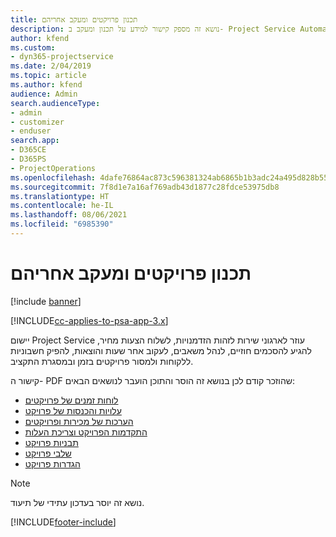 ```yaml
---
title: ‏‫תכנון פרויקטים ומעקב אחריהם
description: נושא זה מספק קישור למידע על תכנון ומעקב ב- Project Service Automation.
author: kfend
ms.custom:
- dyn365-projectservice
ms.date: 2/04/2019
ms.topic: article
ms.author: kfend
audience: Admin
search.audienceType:
- admin
- customizer
- enduser
search.app:
- D365CE
- D365PS
- ProjectOperations
ms.openlocfilehash: 4dafe76864ac873c596381324ab6865b1b3adc24a495d828b552e7ac459954b9
ms.sourcegitcommit: 7f8d1e7a16af769adb43d1877c28fdce53975db8
ms.translationtype: HT
ms.contentlocale: he-IL
ms.lasthandoff: 08/06/2021
ms.locfileid: "6985390"
---
```

# <a name="project-planning-and-tracking"></a>‏‫תכנון פרויקטים ומעקב אחריהם

[!include [banner](../../includes/psa-now-project-operations.md)]

[!INCLUDE[cc-applies-to-psa-app-3.x](../../includes/cc-applies-to-psa-app-3x.md)]

יישום Project Service עוזר לארגוני שירות לזהות הזדמנויות, לשלוח הצעות מחיר, להגיע להסכמים חוזיים, לנהל משאבים, לעקוב אחר שעות והוצאות, להפיק חשבוניות ללקוחות ולמסור פרויקטים בזמן ובמסגרת התקציב. 

קישור ה- PDF שהוזכר קודם לכן בנושא זה הוסר והתוכן הועבר לנושאים הבאים:

- [לוחות זמנים של פרויקטים](../project-creating.md)
- [עלויות והכנסות של פרויקט](../project-estimating.md)
- [הערכות של מכירות ופרויקטים](../project-leveraging.md)
- [התקדמות הפרויקט וצריכת העלות](../project-tracking.md)
- [תבניות פרויקט](../project-templates.md)
- [שלבי פרויקט](../project-stages.md)
- [הגדרות פרויקט](../project-settings.md)

> [!NOTE]
> נושא זה יוסר בעדכון עתידי של תיעוד. 


[!INCLUDE[footer-include](../../includes/footer-banner.md)]